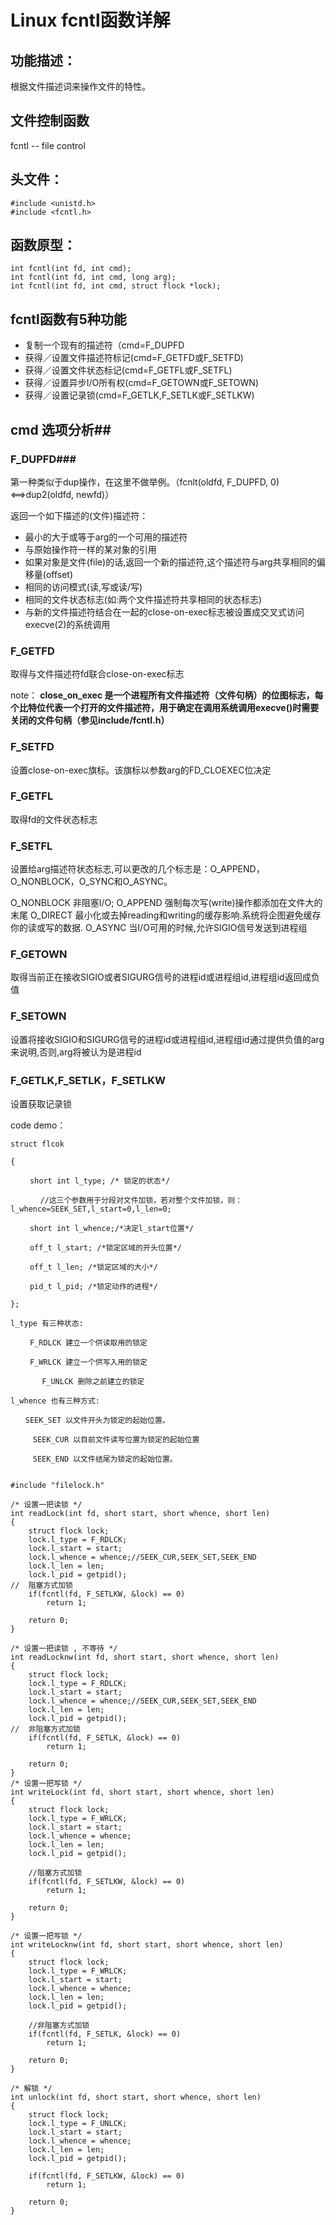 # Linux fcntl函数详解 #

## 功能描述： ##
根据文件描述词来操作文件的特性。

## 文件控制函数 ##          
fcntl -- file control

## 头文件： ##
	#include <unistd.h>
	#include <fcntl.h>

## 函数原型： ##
	int fcntl(int fd, int cmd);
	int fcntl(int fd, int cmd, long arg);         
	int fcntl(int fd, int cmd, struct flock *lock);

## fcntl函数有5种功能 ##

- 复制一个现有的描述符（cmd=F_DUPFD
- 获得／设置文件描述符标记(cmd=F_GETFD或F_SETFD)
- 获得／设置文件状态标记(cmd=F_GETFL或F_SETFL)
- 获得／设置异步I/O所有权(cmd=F_GETOWN或F_SETOWN)
- 获得／设置记录锁(cmd=F_GETLK,F_SETLK或F_SETLKW)

## cmd 选项分析##

### F_DUPFD###
第一种类似于dup操作，在这里不做举例。（fcnlt(oldfd, F_DUPFD, 0) <==>dup2(oldfd, newfd)）

返回一个如下描述的(文件)描述符：

- 最小的大于或等于arg的一个可用的描述符 
- 与原始操作符一样的某对象的引用 
- 如果对象是文件(file)的话,返回一个新的描述符,这个描述符与arg共享相同的偏移量(offset)                    
- 相同的访问模式(读,写或读/写) 
- 相同的文件状态标志(如:两个文件描述符共享相同的状态标志) 
- 与新的文件描述符结合在一起的close-on-exec标志被设置成交叉式访问execve(2)的系统调用


### F_GETFD      ###

取得与文件描述符fd联合close-on-exec标志

note：
**close_on_exec 是一个进程所有文件描述符（文件句柄）的位图标志，每个比特位代表一个打开的文件描述符，用于确定在调用系统调用execve()时需要关闭的文件句柄（参见include/fcntl.h）**

### F_SETFD      ###

设置close-on-exec旗标。该旗标以参数arg的FD_CLOEXEC位决定

### F_GETFL ###

取得fd的文件状态标志

###  F_SETFL ###

设置给arg描述符状态标志,可以更改的几个标志是：O_APPEND， O_NONBLOCK，O_SYNC和O_ASYNC。

O_NONBLOCK   非阻塞I/O;
O_APPEND     强制每次写(write)操作都添加在文件大的末尾
O_DIRECT     最小化或去掉reading和writing的缓存影响.系统将企图避免缓存你的读或写的数据.
O_ASYNC      当I/O可用的时候,允许SIGIO信号发送到进程组

###  F_GETOWN ###

取得当前正在接收SIGIO或者SIGURG信号的进程id或进程组id,进程组id返回成负值

### F_SETOWN ###

设置将接收SIGIO和SIGURG信号的进程id或进程组id,进程组id通过提供负值的arg来说明,否则,arg将被认为是进程id


### F_GETLK,F_SETLK，F_SETLKW ###
设置获取记录锁

code demo：

	struct flcok
	
	{
	
	　　 short int l_type; /* 锁定的状态*/
	
	　　　　//这三个参数用于分段对文件加锁，若对整个文件加锁，则：l_whence=SEEK_SET,l_start=0,l_len=0;
	
	　　 short int l_whence;/*决定l_start位置*/
	
	　　 off_t l_start; /*锁定区域的开头位置*/
	
	　　 off_t l_len; /*锁定区域的大小*/
	
	　　 pid_t l_pid; /*锁定动作的进程*/
	
	};
	
	l_type 有三种状态:
	
	　　 F_RDLCK 建立一个供读取用的锁定
	
	　　 F_WRLCK 建立一个供写入用的锁定
	
	       F_UNLCK 删除之前建立的锁定
	
	l_whence 也有三种方式:
	
	　　SEEK_SET 以文件开头为锁定的起始位置。
	
	     SEEK_CUR 以目前文件读写位置为锁定的起始位置
	
	     SEEK_END 以文件结尾为锁定的起始位置。


	#include "filelock.h"
	
	/* 设置一把读锁 */
	int readLock(int fd, short start, short whence, short len) 
	{
	    struct flock lock;
	    lock.l_type = F_RDLCK;
	    lock.l_start = start;
	    lock.l_whence = whence;//SEEK_CUR,SEEK_SET,SEEK_END
	    lock.l_len = len;
	    lock.l_pid = getpid();
	//  阻塞方式加锁
	    if(fcntl(fd, F_SETLKW, &lock) == 0)
	        return 1;
	    
	    return 0;
	}
	
	/* 设置一把读锁 , 不等待 */
	int readLocknw(int fd, short start, short whence, short len) 
	{
	    struct flock lock;
	    lock.l_type = F_RDLCK;
	    lock.l_start = start;
	    lock.l_whence = whence;//SEEK_CUR,SEEK_SET,SEEK_END
	    lock.l_len = len;
	    lock.l_pid = getpid();
	//  非阻塞方式加锁
	    if(fcntl(fd, F_SETLK, &lock) == 0)
	        return 1;
	    
	    return 0;
	}
	/* 设置一把写锁 */
	int writeLock(int fd, short start, short whence, short len) 
	{
	    struct flock lock;
	    lock.l_type = F_WRLCK;
	    lock.l_start = start;
	    lock.l_whence = whence;
	    lock.l_len = len;
	    lock.l_pid = getpid();
	
	    //阻塞方式加锁
	    if(fcntl(fd, F_SETLKW, &lock) == 0)
	        return 1;
	    
	    return 0;
	}
	
	/* 设置一把写锁 */
	int writeLocknw(int fd, short start, short whence, short len) 
	{
	    struct flock lock;
	    lock.l_type = F_WRLCK;
	    lock.l_start = start;
	    lock.l_whence = whence;
	    lock.l_len = len;
	    lock.l_pid = getpid();
	
	    //非阻塞方式加锁
	    if(fcntl(fd, F_SETLK, &lock) == 0)
	        return 1;
	    
	    return 0;
	}
	
	/* 解锁 */
	int unlock(int fd, short start, short whence, short len) 
	{
	    struct flock lock;
	    lock.l_type = F_UNLCK;
	    lock.l_start = start;
	    lock.l_whence = whence;
	    lock.l_len = len;
	    lock.l_pid = getpid();
	
	    if(fcntl(fd, F_SETLKW, &lock) == 0)
	        return 1;
	
	    return 0;
	}